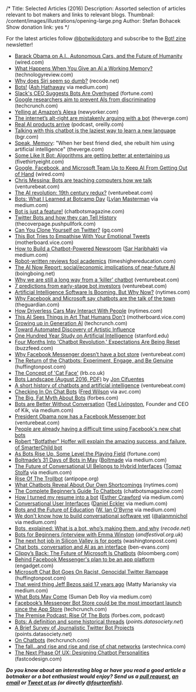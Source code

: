 /*
Title: Selected Articles (2016)
Description: Assorted selection of articles relevant to bot makers and links to relevant blogs.
Thumbnail: /content/images/illustrations/opening-large.png
Author: Stefan Bohacek
Show donation link: yes
*/


For the latest articles follow [@botwikidotorg](https://twitter.com/botwikidotorg) and subscribe to the [Bot! zine](http://botzine.org/) newsletter!

- [Barack Obama on A.I., Autonomous Cars, and the Future of Humanity](https://www.wired.com/2016/10/president-obama-mit-joi-ito-interview/) (wired.com)
- [What Happens When You Give an AI a Working Memory?](https://www.technologyreview.com/s/602615/what-happens-when-you-give-an-ai-a-working-memory/) (technologyreview.com)
- [Why does Siri seem so dumb?](http://www.recode.net/2016/10/12/13251618/mossberg-apple-siri-digital-assistant-dumb) (recode.net)
- [Bots!](https://medium.com/@ash_hathaway/bots-960d466ee6ec) ([Ash Hathaway](https://twitter.com/ash_hathaway) via medium.com)
- [Slack's CEO Suggests Bots Are Overhyped](http://fortune.com/2016/10/07/slack-ceo-bots-stewart-butterfield/) (fortune.com)
- [Google researchers aim to prevent AIs from discriminating](https://techcrunch.com/2016/10/07/google-aims-to-prevent-discriminatory-ai-with-equality-of-opportunity-method/) (techcrunch.com)
- [Yelling at Amazon’s Alexa](http://www.newyorker.com/culture/sarah-larson/yelling-at-alexa-amazon-echo) (newyorker.com)
- [The internet’s alt-right are mistakenly arguing with a bot](http://www.theverge.com/2016/10/7/13202794/arguetron-twitter-bot-alt-right-internet-bigots-4chan-sarah-nyberg) (theverge.com)
- [Real AI products arrive](https://www.oreilly.com/ideas/real-ai-products-arrive) (podcast, oreilly.com)
- [Talking with this chatbot is the laziest way to learn a new language](http://bgr.com/2016/10/06/duolingo-chatbot-ai/) (bgr.com)
- [Speak, Memory](http://www.theverge.com/a/luka-artificial-intelligence-memorial-roman-mazurenko-bot): "When her best friend died, she rebuilt him using artificial intelligence" (theverge.com)
- [Some Like It Bot: Algorithms are getting better at entertaining us](http://fivethirtyeight.com/features/some-like-it-bot/) (fivethirtyeight.com)
- [Google, Facebook, and Microsoft Team Up to Keep AI From Getting Out of Hand](https://www.wired.com/2016/09/google-facebook-microsoft-tackle-ethics-ai/) (wired.com)
- [Chris Messina: Bots are teaching computers how we talk](http://venturebeat.com/2016/09/28/chris-messina-bots-are-teaching-computers-how-we-talk/) (venturebeat.com)
- [The AI revolution: 19th century redux?](http://venturebeat.com/2016/09/24/the-ai-revolution-19th-century-redux/) (venturebeat.com)
- [Bots: What I Learned at Botcamp Day](https://medium.com/startup-grind/bots-what-i-learned-at-botcamp-day-42ea2432ed17) ([Lylan Masterman](https://twitter.com/lylanm) via medium.com)
- [Bot is just a feature!](https://chatbotsmagazine.com/bot-is-just-a-feature-4c2d510ac194) (chatbotsmagazine.com)
- [Twitter Bots and how they can Tell History](https://thecoverpage.pushpullfork.com/twitter-bots-and-how-they-can-tell-history-46e9866bdaa) (thecoverpage.pushpullfork.com)
- [Can You Clone Yourself on Twitter?](http://www.gq.com/story/can-you-clone-yourself-on-twitter) (gq.com)
- [This Bot Tries to Empathise With Your Emotional Tweets](http://motherboard.vice.com/en_ca/read/this-bot-tries-to-empathise-with-your-emotional-tweets) (motherboard.vice.com)
- [How to Build a Chatbot-Powered Newsroom](https://medium.com/startup-grind/bot-%EF%B8%8F-with-rebecca-harris-192c1223b8ab) ([Sar Haribhakti](https://twitter.com/sarthakgh) via medium.com)
- [Robot-written reviews fool academics](https://www.timeshighereducation.com/news/robot-written-reviews-fool-academics) (timeshighereducation.com)
- [The AI Now Report: social/economic implications of near-future AI](http://boingboing.net/2016/09/24/the-ai-now-report-socialecon.html) (boingboing.net)
- [Why we are still a long way from a ‘killer’ chatbot](http://venturebeat.com/2016/09/19/why-we-are-still-a-long-way-from-a-killer-chatbot/) (venturebeat.com)
- [7 predictions from early-stage bot investors](http://venturebeat.com/2016/09/16/7-predictions-from-early-stage-bot-investors/) (venturebeat.com)
- [Artificial Intelligence Software Is Booming. But Why Now?](http://www.nytimes.com/2016/09/19/technology/artificial-intelligence-software-is-booming-but-why-now.html) (nytimes.com)
- [Why Facebook and Microsoft say chatbots are the talk of the town](https://www.theguardian.com/technology/2016/sep/18/chatbots-talk-town-interact-humans-technology-silicon-valley) (theguardian.com)
- [How Driverless Cars May Interact With People](http://www.nytimes.com/2016/08/31/technology/how-driverless-cars-may-interact-with-people.html) (nytimes.com)
- [This AI Sees Things in Art That Humans Don't](http://motherboard.vice.com/read/this-ai-sees-things-in-art-that-humans-dont) (motherboard.vice.com)
- [Growing up in Generation AI](https://techcrunch.com/2016/09/03/growing-up-in-generation-ai/) (techcrunch.com)
- [Toward Automated Discovery of Artistic Influence](http://arxiv.org/abs/1408.3218)
- [One Hundred Year Study on Artificial Intelligence](https://ai100.stanford.edu/2016-report) (stanford.edu)
- [Four Months Into 'Chatbot Revolution,' Expectations Are Being Reset](https://www.buzzfeed.com/alexkantrowitz/chatbots-have-yet-to-live-up-to-hype-says-kik-ceo?utm_term=.qdPWaaZvl) (buzzfeed.com)
- [Why Facebook Messenger doesn’t have a bot store](http://venturebeat.com/2016/09/01/why-facebook-messenger-doesnt-have-a-bot-store/) (venturebeat.com)
- [The Return of the Chatbots: Experiment, Engage, and Be Genuine](http://www.huffingtonpost.com/advertising-week/the-return-of-the-chatbot_b_11679482.html) (huffingtonpost.com)
- [The Concept of 'Cat Face'](http://www.lrb.co.uk/v38/n16/paul-taylor/the-concept-of-cat-face) (lrb.co.uk)
- [Bots Landscape (August 2016, PDF)](/content/articles/download/bots-landscape-v2-final.pdf) by [Jon Cifuentes](https://twitter.com/joncifuentes)
- [A short history of chatbots and artificial intelligence](http://venturebeat.com/2016/08/15/a-short-history-of-chatbots-and-artificial-intelligence/) (venturebeat.com)
- [Checking In On Chat Bots](http://avc.com/2016/08/checking-in-on-chat-bots/) ([Fred Wilson](https://twitter.com/fredwilson) via avc.com)
- [The Big, Fat Myth About Bots](http://www.forbes.com/sites/parmyolson/2016/08/17/the-big-fat-myth-about-bots/#17b01c0b7b98) (forbes.com)
- [Bots are Better Without Conversation](https://medium.com/@tedlivingston/bots-are-better-without-conversation-fcf9e7634fc4) ([Ted Livingston](https://twitter.com/ted_livingston), Founder and CEO of Kik, via medium.com)
- [President Obama now has a Facebook Messenger bot](http://venturebeat.com/2016/08/10/president-obama-now-has-a-facebook-messenger-bot/) (venturebeat.com)
- [People are already having a difficult time using Facebook's new chat bots](http://www.techinsider.io/facebook-messenger-chat-bots-disappoint-quickly-2016-4)
- [Robert "Botfather" Hoffer will explain the amazing success, and failure, of SmarterChild bot](http://venturebeat.com/2016/07/11/robert-botfather-hoffer-will-explain-the-amazing-success-and-failure-of-smarterchild-bot-at-mobilebeat/)
- [As Bots Rise Up, Some Level the Playing Field](http://fortune.com/2016/05/21/bots-rise-up/) (fortune.com)
- [Boltmade’s 31 Days of Bots in May](https://medium.com/boltmades-31-days-of-bots-in-may) ([Boltmade](https://twitter.com/boltmade) via medium.com)
- [The Future of Conversational UI Belongs to Hybrid Interfaces](https://medium.com/the-layer/the-future-of-conversational-ui-belongs-to-hybrid-interfaces-8a228de0bdb5) ([Tomaz Stolfa](https://twitter.com/tomazstolfa) via medium.com)
- [Rise Of The Trollbot](http://www.antipope.org/charlie/blog-static/2016/04/rise-of-the-trollbot.html) (antipope.org)
- [What Chatbots Reveal About Our Own Shortcomings](http://www.nytimes.com/2016/04/24/magazine/what-chatbots-reveal-about-our-own-shortcomings.html?_r=0) (nytimes.com)
- [The Complete Beginner’s Guide To Chatbots](https://chatbotsmagazine.com/the-complete-beginner-s-guide-to-chatbots-8280b7b906ca) (chatbotsmagazine.com)
- [How I turned my resume into a bot](https://medium.com/the-mission/how-i-turned-my-resume-into-a-bot-and-how-you-can-too-f03847352baa) ([Esther Crawford](https://twitter.com/EstherCrawford) via medium.com)
- [Conversational User Interfaces](https://medium.com/the-mission/the-future-of-cui-isn-t-conversational-fa3d9458c2b5) ([Daniel Eckler](https://twitter.com/daniel_eckler) via medium.com)
- [Bots and the Future of Education](https://medium.com/synapse/bots-and-the-future-of-education-bc7c0e4b0d34) ([W. Ian O'Byrne](https://twitter.com/wiobyrne) via medium.com)
- [We don't know how to build conversational software yet](https://medium.com/lastmile-conversations/we-don-t-know-how-to-build-conversational-software-yet-a18301db0e4b) ([@alanmnichol](*https://twitter.com/alanmnichol) via medium.com)
- [Bots, explained: What is a bot, who’s making them, and why](http://recode.net/2016/04/11/what-are-bots/) (*recode.net*)
- [Bots for Beginners (interview with Emma Winston](http://www.andfestival.org.uk/blog/bots-for-beginners-emma-winston/) (*andfestival.org.uk*)
- [The next hot job in Silicon Valley is for poets](https://www.washingtonpost.com/news/the-switch/wp/2016/04/07/why-poets-are-flocking-to-silicon-valley/) (washingtonpost.com)
- [Chat bots, conversation and AI as an interface](http://ben-evans.com/benedictevans/2016/3/30/chat-bots-conversation-and-ai-as-an-interface) (ben-evans.com)
- [Clippy’s Back: The Future of Microsoft Is Chatbots](http://www.bloomberg.com/features/2016-microsoft-future-ai-chatbots/) (bloomberg.com)
- [Behind Facebook Messenger's plan to be an app platform](http://www.engadget.com/2016/03/29/behind-facebook-messengers-plan-to-be-an-app-platform/) (engadget.com)
- [Microsoft Chat Bot Goes On Racist, Genocidal Twitter Rampage](http://www.huffingtonpost.com/entry/microsoft-tay-racist-tweets_us_56f3e678e4b04c4c37615502) (huffingtonpost.com)
- [That weird thing Jeff Bezos said 17 years ago](https://medium.com/building-the-robot-assistant/that-weird-thing-jeff-bezos-said-17-years-ago-3d9d3596c888) (Matty Mariansky via medium.com)
- [What Bots May Come](https://medium.com/@_roysd/what-bots-may-come-a35b2bb9bd58) (Suman Deb Roy via medium.com)
- [Facebook’s Messenger Bot Store could be the most important launch since the App Store](http://techcrunch.com/2016/03/17/facebooks-messenger-in-a-bot-store/) (techcrunch.com)
- [The Premise Podcast: Rise Of The Bots](http://www.forbes.com/sites/bruceupbin/2016/03/10/listen-to-the-premise-podcast-episode-2-rise-of-the-bots/#526ae55a4875) (forbes.com, podcast)
- [Bots: A definition and some historical threads](https://points.datasociety.net/bots-a-definition-and-some-historical-threads-47738c8ab1ce) (*points.datasociety.net*)
- [A Brief Survey of Journalistic Twitter Bot Projects](https://points.datasociety.net/a-brief-survey-of-journalistic-twitter-bot-projects-109204a8d585) (points.datasociety.net)
- [On Chatbots](http://techcrunch.com/2016/02/16/on-chatbots/) (techcrunch.com)
- [The fall...and rise and rise and rise of chat networks](http://arstechnica.com/business/2016/02/the-fall-and-rise-and-rise-and-rise-of-chat-networks/) (arstechnica.com)
- [The Next Phase Of UX: Designing Chatbot Personalities](http://www.fastcodesign.com/3054934/the-next-phase-of-ux-designing-chatbot-personalities) (fastcodesign.com)



***Do you know about an interesting blog or have you read a good article a botmaker or a bot enthusiast would enjoy? Send us a [pull request](https://github.com/botwiki/botwiki.org), [an email](mailto:stefan@botwiki.org) or [Tweet at us](https://twitter.com/botwikidotorg) (or directly [@fourtonfish](https://twitter.com/fourtonfish)).***
